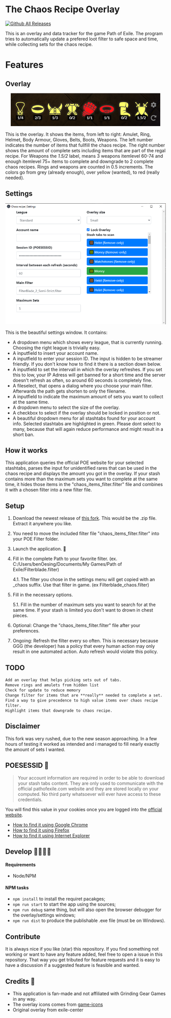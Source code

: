 # The Chaos Recipe Overlay
[![Github All Releases](https://img.shields.io/github/downloads/benOesing/chaos-recipe-overlay/total.svg)]()

This is an overlay and data tracker for the game Path of Exile. The program tries to automatically update a prefered loot filter to safe space and time, while collecting sets for the chaos recipe.

# Features
## Overlay
<p align="center">
  <img src="overlay.png?raw=true" />
</p>

This is the overlay. It shows the items, from left to right: Amulet, Ring, Helmet, Body Armour, Gloves, Belts, Boots, Weapons. The left number indicates the number of items that fullfill the chaos recipe. The right number shows the amount of complete sets including items that are part of the regal recipe. For Weapons the *1.5/2* label, means 3 weapons itemlevel 60-74 and enough itemlevel 75+ items to complete and downgrade to 2 complete chaos recipes.
Rings and weapons are counted in 0.5 increments.
The colors go from grey (already enough), over yellow (wanted), to red (really needed).

## Settings
<p align="center">
  <img src="settings.png?raw=true" />
</p>

This is the beautiful settings window. It contains:
- A dropdown menu which shows every league, that is currently running. Choosing the
right league is trivially easy.
- A inputfield to insert your account name.
- A inputfield to enter your session ID. The input is hidden to be streamer friendly. If you don't know how to find it there is a section down below.
- A inputfield to set the intervall in which the overlay refreshes. If you set this to low, your IP Adress will get banned for a short time and the server doesn't refresh as often, so around 60 seconds is completely fine.
- A fileselect, that opens a dialog where you choose your main filter. Afterwards the path gets shorten to only the filename. 
- A inputfield to indicate the maximum amount of sets you want to collect at the same time.
- A dropdown menu to select the size of the overlay.
- A checkbox to select if the overlay should be locked in position or not.
- A beautiful dropdown menu for all stashtabs found for your account info. Selected stashtabs are highlighted in green. Please dont select to many, because that will again reduce performance and might result in a short ban.

## How it works
This application queries the official POE website for your selected stashtabs, parses the input for unidentified rares that can be used in the chaos recipe and displays the amount you got in the overlay. If your stash contains more than the maximum sets you want to complete at the same time, it hides those items in the "chaos_items_filter.filter" file and combines it with a chosen filter into a new filter file.

## Setup
1. Download the newest release of [this fork](https://github.com/benOesing/chaos-recipe-overlay/releases). This would be the .zip file. Extract it anywhere you like.

2. You need to move the included filter file "chaos_items_filter.filter" into your POE Filter folder.

3. Launch the application. 🚀

4. Fill in the complete Path to your favorite filter. (ex. C:/Users/benOesing/Documents/My Games/Path of Exile/Filterblade.filter)

    4.1. The filter you chose in the settings menu will get copied with an _chaos suffix. Use that filter in game. (ex Filterblade_chaos.filter)
    
5. Fill in the necessary options.

    5.1. Fill in the number of maximum sets you want to search for at the same time. If your stash is limited you don't want to drown in chest pieces.

6. Optional: Change the "chaos_items_filter.filter" file after your preferences.

7. Ongoing: Refresh the filter every so often. This is necessary because GGG (the developer) has a policy that every human action may only result in one automated action. Auto refresh would violate this policy.

## TODO
    Add an overlay that helps picking sets out of tabs.
    Remove rings and amulets from hidden list
    Check for update to reduce memory
    Change filter for items that are **really** needed to complete a set.
    Find a way to give precedence to high value items over chaos recipe filter.
    Highlight items that downgrade to chaos recipe.

## Disclaimer
This fork was very rushed, due to the new season approaching. In a few hours of testing it worked as intended and i managed to fill nearly exactly the amount of sets I wanted.

## POESESSID 🔑

> Your account information are required in order to be able to download your stash tabs content. They are only used to communicate with the official pathofexile.com website and they are stored locally on your computed. No third party whatsoever will ever have access to these credentials.

You will find this value in your cookies once you are logged into the [official website](https://www.pathofexile.com).

- [How to find it using Google Chrome](https://developers.google.com/web/tools/chrome-devtools/storage/cookies)
- [How to find it using Firefox](https://developer.mozilla.org/en-US/docs/Tools/Storage_Inspector)
- [How to find it using Internet Explorer](https://www.youtube.com/watch?v=dQw4w9WgXcQ)

## Develop 👩‍🔬👨‍🔬

#### Requirements

- Node/NPM

#### NPM tasks
- `npm install` to install the requiret pacakges;
- `npm run start` to start the app using the sources;
- `npm run debug` same thing, but will also open the browser debugger for the overlay/settings windows;
- `npm run dist` to produce the publishable .exe file (must be on Windows).

## Contribute
It is always nice if you like (star) this repository.
If you find something not working or want to have any feature added, feel free to open a issue in this repository. That way you get tributed for feature requests and it is easy to have a discussion if a suggested feature is feasible and wanted.

## Credits 👏

- This application is fan-made and not affiliated with Grinding Gear Games in any way.
- The overlay icons comes from [game-icons](https://game-icons.net)
- Original overlay from exile-center

